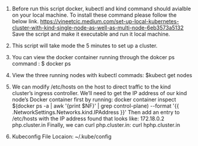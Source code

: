 1. Before run this script docker, kubectl and kind command should avialble on your local machine. To install these command please follow the below link.
https://vineetcic.medium.com/set-up-local-kubernetes-cluster-with-kind-single-node-as-well-as-multi-node-6eb3573a5132
Save the script and make it executable and run it local machine.
2. This script will take mode the 5 minutes to set up a cluster.
3. You can view the docker container running through the dokcer ps command : $ docker ps
4. View the three running nodes with kubectl commads: $kubect get nodes
5. We can modify /etc/hosts on the host to direct traffic to the kind cluster’s ingress controller. We’ll need to get the IP address of our kind node’s Docker container first by running:
docker container inspect $(docker ps -a | awk '{print $NF}' | grep control-plane) --format '{{ .NetworkSettings.Networks.kind.IPAddress }}'
Then add an entry to /etc/hosts with the IP address found that looks like:
172.18.0.2 php.cluster.in
Finally, we can curl php.cluster.in:
curl hphp.cluster.in

6. Kubeconfig File Locaion: ~/.kube/config
